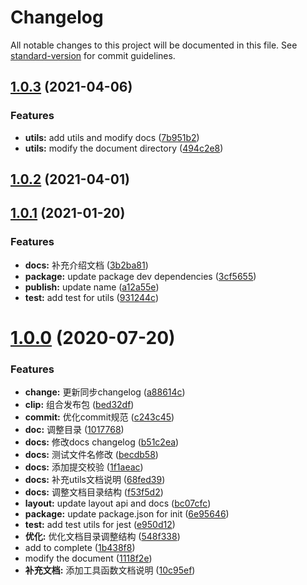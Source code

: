 # Changelog

All notable changes to this project will be documented in this file. See [standard-version](https://github.com/conventional-changelog/standard-version) for commit guidelines.

<a name="1.0.3"></a>
## [1.0.3](https://github.com/DTStack/dt-utils/compare/v1.0.2...v1.0.3) (2021-04-06)


### Features

* **utils:** add utils and modify docs ([7b951b2](https://github.com/DTStack/dt-utils/commit/7b951b2))
* **utils:** modify the document directory ([494c2e8](https://github.com/DTStack/dt-utils/commit/494c2e8))



<a name="1.0.2"></a>
## [1.0.2](https://github.com/DTStack/dt-utils/compare/v1.0.1...v1.0.2) (2021-04-01)



<a name="1.0.1"></a>
## [1.0.1](https://github.com/DTStack/dt-utils/compare/v1.0.0...v1.0.1) (2021-01-20)


### Features

* **docs:** 补充介绍文档 ([3b2ba81](https://github.com/DTStack/dt-utils/commit/3b2ba81))
* **package:** update package dev dependencies ([3cf5655](https://github.com/DTStack/dt-utils/commit/3cf5655))
* **publish:** update name ([a12a55e](https://github.com/DTStack/dt-utils/commit/a12a55e))
* **test:** add test for utils ([931244c](https://github.com/DTStack/dt-utils/commit/931244c))



<a name="1.0.0"></a>
# [1.0.0](https://github.com/DTStack/dt-utils/compare/c243c45...v1.0.0) (2020-07-20)


### Features

* **change:** 更新同步changelog ([a88614c](https://github.com/DTStack/dt-utils/commit/a88614c))
* **clip:** 组合发布包 ([bed32df](https://github.com/DTStack/dt-utils/commit/bed32df))
* **commit:** 优化commit规范 ([c243c45](https://github.com/DTStack/dt-utils/commit/c243c45))
* **doc:** 调整目录 ([1017768](https://github.com/DTStack/dt-utils/commit/1017768))
* **docs:** 修改docs changelog ([b51c2ea](https://github.com/DTStack/dt-utils/commit/b51c2ea))
* **docs:** 测试文件名修改 ([becdb58](https://github.com/DTStack/dt-utils/commit/becdb58))
* **docs:** 添加提交校验 ([1f1aeac](https://github.com/DTStack/dt-utils/commit/1f1aeac))
* **docs:** 补充utils文档说明 ([68fed39](https://github.com/DTStack/dt-utils/commit/68fed39))
* **docs:** 调整文档目录结构 ([f53f5d2](https://github.com/DTStack/dt-utils/commit/f53f5d2))
* **layout:** update layout api and docs ([bc07cfc](https://github.com/DTStack/dt-utils/commit/bc07cfc))
* **package:** update package.json for init ([6e95646](https://github.com/DTStack/dt-utils/commit/6e95646))
* **test:** add test utils for jest ([e950d12](https://github.com/DTStack/dt-utils/commit/e950d12))
* **优化:** 优化文档目录调整结构 ([548f338](https://github.com/DTStack/dt-utils/commit/548f338))
* add to complete ([1b438f8](https://github.com/DTStack/dt-utils/commit/1b438f8))
* modify the document ([1118f2e](https://github.com/DTStack/dt-utils/commit/1118f2e))
* **补充文档:** 添加工具函数文档说明 ([10c95ef](https://github.com/DTStack/dt-utils/commit/10c95ef))
